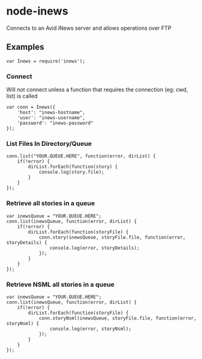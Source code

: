 # node-inews #
Connects to an Avid iNews server and allows operations over FTP

## Examples ##

	var Inews = require('inews');

### Connect ###
Will not connect unless a function that requires the connection (eg: cwd, list) is called

	var conn = Inews({
		'host': "inews-hostname",
		'user': "inews-username",
		'password': "inews-password"
	});

### List Files In Directory/Queue ###

	conn.list("YOUR.QUEUE.HERE", function(error, dirList) {
		if(!error) {
			dirList.forEach(function(story) {
				console.log(story.file);
			}
		}
	});
	
### Retrieve all stories in a queue ###

	var inewsQueue = "YOUR.QUEUE.HERE";
	conn.list(inewsQueue, function(error, dirList) {
		if(!error) {
			dirList.forEach(function(storyFile) {
				conn.story(inewsQueue, storyFile.file, function(error, storyDetails) {
    				console.log(error, storyDetails);
    			});
    		}
		}
	});
	
### Retrieve NSML all stories in a queue ###

	var inewsQueue = "YOUR.QUEUE.HERE";
	conn.list(inewsQueue, function(error, dirList) {
		if(!error) {
			dirList.forEach(function(storyFile) {
				conn.storyNsml(inewsQueue, storyFile.file, function(error, storyNsml) {
    				console.log(error, storyNsml);
    			});
    		}
		}
	});